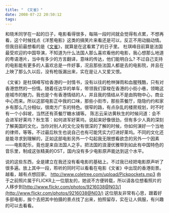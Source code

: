 ```yaml
---
title: " 《文雀》"
date: 2008-07-22 20:50:12
tags:
---
```


和晓禾同学在一起的日子，电影看得很多，每隔一段时间就会觉得有点累，不想再看，这个时候找点《洋葱电影》这类的搞笑片来看还是可以，反正不用动脑动情。但我目前最想看的是《[文雀](http://www.douban.com/subject/2976123/?i=0)》，就算是在这看累了的日子里。 杜琪峰目前算是法国最受欢迎的中国导演，不知道为什么法国人那么喜欢看他的电影，我心想那么地道的粤语港片，当中有多少的方言翻译，意味的传达，他们能明白么? 不过自己支持的电影能有更多的人喜欢总是一件好事，况且那些法国人都是去的电影院，并且在上映了那么久以后，没有枪版漏出来，实在是让人又爱又恨。 

《文雀》是杜琪峰写给香港的一封情书，没有以往的枪林弹雨和血腥残酷，只有对香港悠然的一份情。随着任达华的单车，带领我们穿梭在香港的小街小巷，领略这座城市的魅力。我也是个有香港情结的人，并且我的情结从不是由购物中心，商业中心而来。所以这部电影正中我的口味，那些小街市，那些茶餐厅，隐隐约约和家乡有那么几分相似，很南方广东的特色。很窄的路，有点杂乱的楼房规划，时不时有一个小斜坡，当然还有茶餐厅糖水铺等。 陈志云采访黄秋生的时候问道：会不会进军好莱坞？秋生答：如何进军好莱坞，说起来好像很劲，但有多少人真的深刻了解美国的文化，当你对别人的文化没有很深的了解的时候，你如何演好一个当地的律师，等等。不过最后秋生也说自己也有可能凭实力打进好莱坞。不同的文化还是能寻求到理解的，正如这部电影另外一个勾起我无限想看欲念的另外一个因素——电影配乐，竟也是来自法国人之手。把法国的浪漫优雅带到如此有中国特色的音乐里，制成这张精美的OST，国内没有多少电影原声能达到这个水平。 

说的这些东西，全是建立在我还没有看电影的基础上。不过我已经把电影原声听了很多遍。放上其中一段，聆听的同时可以看看在电影《文雀》中出现的香港街景。越看，越有点想回家。 http://www.coletree.com/upload/Pickpockets.mp3 由于之前照片属于FLICKR上一位朋友的，她说不方便转载，所以请各位想看照片的人移步到[http://www.flickr.com/photos/9216038@N03/](http://www.flickr.com/photos/9216038@N03/) 这位朋友非常有心思，跟着好多部电影，挨个去把其中拍摄的景点找了出来，拍照留存，实在让人佩服，有兴趣的可以去看看。